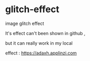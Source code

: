 # glitch-effect
image glitch effect

It's effect can't been shown in github , 

but it can really work in my local

effect : https://adaxh.applinzi.com
